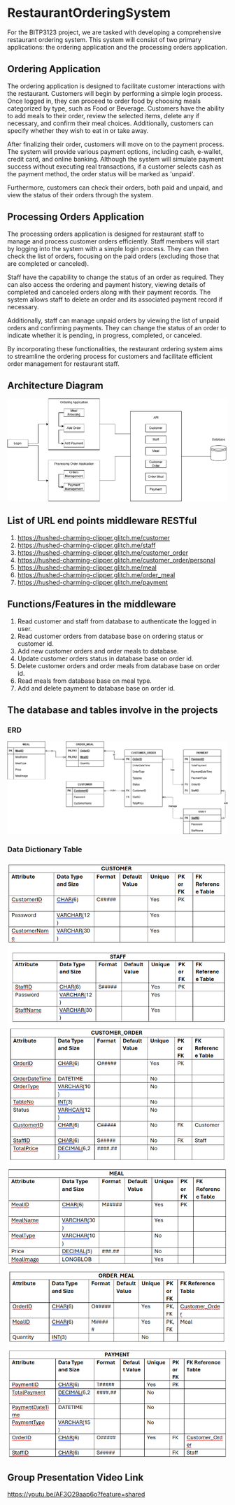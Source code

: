 # RestaurantOrderingSystem

For the BITP3123 project, we are tasked with developing a comprehensive restaurant ordering system. This system will consist of two primary applications: the ordering application and the processing orders application.

## Ordering Application
The ordering application is designed to facilitate customer interactions with the restaurant. Customers will begin by performing a simple login process. Once logged in, they can proceed to order food by choosing meals categorized by type, such as Food or Beverage. Customers have the ability to add meals to their order, review the selected items, delete any if necessary, and confirm their meal choices. Additionally, customers can specify whether they wish to eat in or take away.

After finalizing their order, customers will move on to the payment process. The system will provide various payment options, including cash, e-wallet, credit card, and online banking. Although the system will simulate payment success without executing real transactions, if a customer selects cash as the payment method, the order status will be marked as 'unpaid'.

Furthermore, customers can check their orders, both paid and unpaid, and view the status of their orders through the system.

## Processing Orders Application
The processing orders application is designed for restaurant staff to manage and process customer orders efficiently. Staff members will start by logging into the system with a simple login process. They can then check the list of orders, focusing on the paid orders (excluding those that are completed or canceled).

Staff have the capability to change the status of an order as required. They can also access the ordering and payment history, viewing details of completed and canceled orders along with their payment records. The system allows staff to delete an order and its associated payment record if necessary.

Additionally, staff can manage unpaid orders by viewing the list of unpaid orders and confirming payments. They can change the status of an order to indicate whether it is pending, in progress, completed, or canceled.

By incorporating these functionalities, the restaurant ordering system aims to streamline the ordering process for customers and facilitate efficient order management for restaurant staff.

## Architecture Diagram
![Architecture Diagram for Restaurant Ordering System](images/Architecture_Design.drawio.png)

## List of URL end points middleware RESTful
1. https://hushed-charming-clipper.glitch.me/customer
2. https://hushed-charming-clipper.glitch.me/staff
3. https://hushed-charming-clipper.glitch.me/customer_order
4. https://hushed-charming-clipper.glitch.me/customer_order/personal
5. https://hushed-charming-clipper.glitch.me/meal
6. https://hushed-charming-clipper.glitch.me/order_meal
7. https://hushed-charming-clipper.glitch.me/payment

## Functions/Features in the middleware
1. Read customer and staff from database to authenticate the logged in user.
2. Read customer orders from database base on ordering status or customer id.
3. Add new customer orders and order meals to database.
4. Update customer orders status in database base on order id.
5. Delete customer orders and order meals from database base on order id.
6. Read meals from database base on meal type.
7. Add and delete payment to database base on order id.

## The database and tables involve in the projects
### ERD
![ERD for Restaurant Ordering System](images/Food_Ordering_ERD.drawio.png)

### Data Dictionary Table
![Customer](images/Customer.png)
![Staff](images/Staff.png)
![Customer_Order](images/Customer_Order.png)
![Meal](images/Meal.png)
![Order_Meal](images/Order_Meal.png)
![Payment](images/Payment.png)


## Group Presentation Video Link
https://youtu.be/AF3O29aap6o?feature=shared

